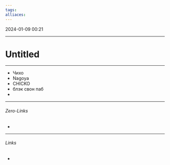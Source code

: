 ```yaml
---
tags: 
alliaces:
---
```

2024-01-09
00:21
***
# Untitled
***
- Чихо
- Nagoya
- CHICKO
- блэк свон паб
- 
***
###### Zero-Links
-
***
###### Links
-